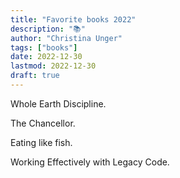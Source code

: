 ```yaml
---
title: "Favorite books 2022"
description: "📚"
author: "Christina Unger"
tags: ["books"]
date: 2022-12-30
lastmod: 2022-12-30
draft: true
---
```


Whole Earth Discipline.

The Chancellor.

Eating like fish.

Working Effectively with Legacy Code.
